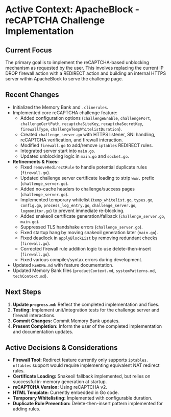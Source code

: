 # Active Context: ApacheBlock - reCAPTCHA Challenge Implementation

## Current Focus

The primary goal is to implement the reCAPTCHA-based unblocking mechanism as requested by the user. This involves replacing the current IP DROP firewall action with a REDIRECT action and building an internal HTTPS server within ApacheBlock to serve the challenge page.

## Recent Changes

-   Initialized the Memory Bank and `.clinerules`.
-   Implemented core reCAPTCHA challenge feature:
    -   Added configuration options (`challengeEnable`, `challengePort`, `challengeCertPath`, `recaptchaSiteKey`, `recaptchaSecretKey`, `firewallType`, `challengeTempWhitelistDuration`).
    -   Created `challenge_server.go` with HTTPS listener, SNI handling, reCAPTCHA verification, and firewall interaction.
    -   Modified `firewall.go` to add/remove `iptables` REDIRECT rules.
    -   Integrated server start into `main.go`.
    -   Updated unblocking logic in `main.go` and `socket.go`.
-   **Refinements & Fixes:**
    -   Fixed `removeRedirectRule` to handle potential duplicate rules (`firewall.go`).
    -   Updated challenge server certificate loading to strip `www.` prefix (`challenge_server.go`).
    -   Added no-cache headers to challenge/success pages (`challenge_server.go`).
    -   Implemented temporary whitelist (`temp_whitelist.go`, `types.go`, `config.go`, `process_log_entry.go`, `challenge_server.go`, `logmonitor.go`) to prevent immediate re-blocking.
    -   Added snakeoil certificate generation/fallback (`challenge_server.go`, `main.go`).
    -   Suppressed TLS handshake errors (`challenge_server.go`).
    -   Fixed startup hang by moving snakeoil generation later (`main.go`).
    -   Fixed deadlock in `applyBlockList` by removing redundant checks (`firewall.go`).
    -   Corrected firewall rule addition logic to use delete-then-insert (`firewall.go`).
    -   Fixed various compiler/syntax errors during development.
-   Updated `README.md` with feature documentation.
-   Updated Memory Bank files (`productContext.md`, `systemPatterns.md`, `techContext.md`).

## Next Steps

1.  **Update `progress.md`:** Reflect the completed implementation and fixes.
2.  **Testing:** Implement unit/integration tests for the challenge server and firewall interactions.
3.  **Commit Changes:** Commit Memory Bank updates.
4.  **Present Completion:** Inform the user of the completed implementation and documentation updates.

## Active Decisions & Considerations

-   **Firewall Tool:** Redirect feature currently only supports `iptables`. `nftables` support would require implementing equivalent NAT redirect rules.
-   **Certificate Loading:** Snakeoil fallback implemented, but relies on successful in-memory generation at startup.
-   **reCAPTCHA Version:** Using reCAPTCHA v2.
-   **HTML Template:** Currently embedded in Go code.
-   **Temporary Whitelisting:** Implemented with configurable duration.
-   **Duplicate Rule Prevention:** Delete-then-insert pattern implemented for adding rules.
